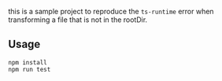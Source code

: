 this is a sample project to reproduce the `ts-runtime` error when transforming a file that is not in the
rootDir.

## Usage
```
npm install
npm run test
```
